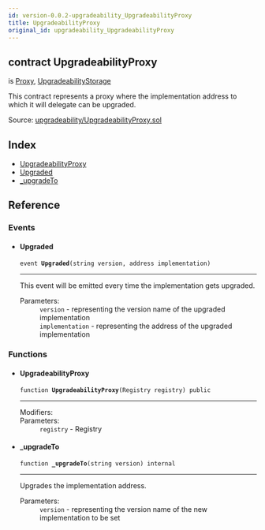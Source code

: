 ```yaml
---
id: version-0.0.2-upgradeability_UpgradeabilityProxy
title: UpgradeabilityProxy
original_id: upgradeability_UpgradeabilityProxy
---
```


<div class="contract-doc"><div class="contract"><h2 class="contract-header"><span class="contract-kind">contract</span> UpgradeabilityProxy</h2><p class="base-contracts"><span>is</span> <a href="upgradeability_Proxy.html">Proxy</a><span>, </span><a href="upgradeability_UpgradeabilityStorage.html">UpgradeabilityStorage</a></p><p class="description">This contract represents a proxy where the implementation address to which it will delegate can be upgraded.</p><div class="source">Source: <a href="git+https://github.com/zeppelinos/core/blob/v0.0.2/contracts/upgradeability/UpgradeabilityProxy.sol" target="_blank">upgradeability/UpgradeabilityProxy.sol</a></div></div><div class="index"><h2>Index</h2><ul><li><a href="upgradeability_UpgradeabilityProxy.html#UpgradeabilityProxy">UpgradeabilityProxy</a></li><li><a href="upgradeability_UpgradeabilityProxy.html#Upgraded">Upgraded</a></li><li><a href="upgradeability_UpgradeabilityProxy.html#_upgradeTo">_upgradeTo</a></li></ul></div><div class="reference"><h2>Reference</h2><div class="events"><h3>Events</h3><ul><li><div class="item event"><span id="Upgraded" class="anchor-marker"></span><h4 class="name">Upgraded</h4><div class="body"><code class="signature">event <strong>Upgraded</strong><span>(string version, address implementation) </span></code><hr/><div class="description"><p>This event will be emitted every time the implementation gets upgraded.</p></div><dl><dt><span class="label-parameters">Parameters:</span></dt><dd><div><code>version</code> - representing the version name of the upgraded implementation</div><div><code>implementation</code> - representing the address of the upgraded implementation</div></dd></dl></div></div></li></ul></div><div class="functions"><h3>Functions</h3><ul><li><div class="item function"><span id="UpgradeabilityProxy" class="anchor-marker"></span><h4 class="name">UpgradeabilityProxy</h4><div class="body"><code class="signature">function <strong>UpgradeabilityProxy</strong><span>(Registry registry) </span><span>public </span></code><hr/><dl><dt><span class="label-modifiers">Modifiers:</span></dt><dd></dd><dt><span class="label-parameters">Parameters:</span></dt><dd><div><code>registry</code> - Registry</div></dd></dl></div></div></li><li><div class="item function"><span id="_upgradeTo" class="anchor-marker"></span><h4 class="name">_upgradeTo</h4><div class="body"><code class="signature">function <strong>_upgradeTo</strong><span>(string version) </span><span>internal </span></code><hr/><div class="description"><p>Upgrades the implementation address.</p></div><dl><dt><span class="label-parameters">Parameters:</span></dt><dd><div><code>version</code> - representing the version name of the new implementation to be set</div></dd></dl></div></div></li></ul></div></div></div>

